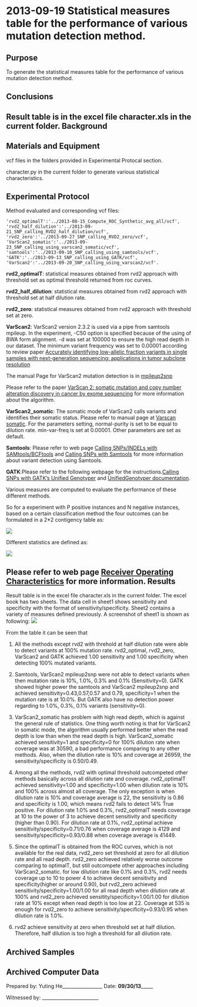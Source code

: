 2013-09-19 Statistical measures table for the performance of various mutation detection method. 
=================================

Purpose
------------
To generate the statistical measures table for the performance of various mutation detection method.

Conclusions
-----------------
Result table is in the excel file character.xls in the current folder.
Background
----------------


Materials and Equipment
------------------------------
vcf files in the folders provided in Experimental Protocal section.

character.py in the current folder to generate various statistical characteristics.
  
Experimental Protocol
---------------------------
Method evaluated and corresponding vcf files:

	'rvd2_optimalT':'../2013-08-15_Compute_ROC_Synthetic_avg_all/vcf',
    'rvd2_half_dilution':'../2013-09-21_SNP_calling_RVD2_half_dilution/vcf',
    'rvd2_zero':'../2013-09-27_SNP_calling_RVD2_zero/vcf',
    'VarScan2_somatic':'../2013-09-23_SNP_calling_using_varscan2_somatic/vcf',
    'samtools':'../2013-09-10_SNP_calling_using_samtools/vcf',
    'GATK':'../2013-09-13_SNP_calling_using_GATK/vcf',
    'VarScan2':'../2013-09-20_SNP_calling_using_varscan2/vcf'.

**rvd2_optimalT**: statistical measures obtained from rvd2 approach with threshold set as optimal threshold returned from roc curves.

**rvd2_half_dilution**: statistical measures obtained from rvd2 approach with threshold set at half dilution rate.

**rvd2_zero**: statistical measures obtained from rvd2 approach with threshold set at zero.

**VarScan2**: VarScan2 version 2.3.2 is used via a pipe from samtools mpileup. In the experiment, -C50 option is specified because of the using of BWA form alignment. -d was set at 100000 to ensure the high read depth in our dataset. The minimum variant frequency was set to 0.00001 according to review paper [Accurately identifying low-allelic fraction variants in single samples with next-generation sequencing: applications in tumor subclone resolution](http://www.ncbi.nlm.nih.gov/pubmed/23766071)

The manual Page for VarScan2 mutation detection is in [mpileup2snp](http://varscan.sourceforge.net/using-varscan.html#v2.3_mpileup2snp)

Please refer to the paper [VarScan 2: somatic mutation and copy number alteration discovery in cancer by exome sequencing](http://www.ncbi.nlm.nih.gov/pubmed/22300766) for more information about the algorithm. 

**VarScan2_somatic**: The somatic mode of VarScan2 calls variants and identifies their somatic status. Please refer to manual page at [Varscan somatic](http://varscan.sourceforge.net/using-varscan.html#v2.3_somatic). For the parameters setting, normal-purity is set to be equal to dilution rate. min-var-freq is set at 0.00001. Other parameters are set as default.

**Samtools**: Please refer to web page 
[Calling SNPs/INDELs with SAMtools/BCFtools](http://samtools.sourceforge.net/mpileup.shtml )
and
[Calling SNPs with Samtools](http://ged.msu.edu/angus/tutorials-2013/snp_tutorial.html ) for more information about variant detection using Samtools.

**GATK**:Please refer to the following webpage for the instructions.[Calling SNPs with GATK’s Unified Genotyper](http://ged.msu.edu/angus/tutorials-2013/snp_tutorial.html#calling-snps-with-gatk-s-unified-genotyper) and [UnifiedGenotyper documentation](http://www.broadinstitute.org/gatk/gatkdocs/org_broadinstitute_sting_gatk_walkers_genotyper_UnifiedGenotyper.html).

Various measures are computed to evaluate the performance of these different methods.

So for a experiment with P positive instances and N negative instances, based on a certain classification method the four outcomes can be formulated in a 2*2 contigency table as:

![](http://i.imgur.com/YeJBq4S.png)

Different statistics are defined as:

![](http://i.imgur.com/ED9zXUY.png)

Please refer to web page [Receiver Operating Characteristics](http://en.wikipedia.org/wiki/Receiver_operating_characteristic) for more information.
Results
-----------
Result table is in the excel file character.xls in the current folder. The excel book has two sheets. The data cell in sheet1 shows sensitivity and specificity with the format of sensitivity/specificity. Sheet2 contains a variety of measures defined previously. A screenshot of sheet1 is shown as following:
![](http://i.imgur.com/3tcK2U4.png)

From the table it can be seen that

1. All the methods except rvd2 with threhold at half dilution rate were able to detect variants at 100% mutation rate. rvd2_optimal, rvd2_zero, VarScan2 and GATK achieved 1.00 sensitivity and 1.00 specificity when detecting 100% mutated variants.
 
2. Samtools, VarScan2 mpileup2snp were not able to detect variants when then mutation rate is 10%, 1.0%, 0.3% and 0.1% (Sensitivity=0). GATK showed higher power the samtools and VarScan2 mpileup2snp and achieved sensitivity=0.43,0.57,0.57 and 0.79, specificity=1 when the mutation rate is at 10.0%. But GATK also have no detection power regarding to 1.0%, 0.3%, 0.1% variants (sensitivity=0).

3. VarScan2_somatic has problem with high read depth, which is against the general rule of statistics. One thing worth noting is that for VarScan2 in somatic mode, the algorithm usually performed better when the read depth is low than when the read depth is high. VarScan2_somatic achieved sensitivity=1 and specificity=0 for 100% dilution rate when coverage was at 30590, a bad performance comparing to any other methods. Also, when the dilution rate is 10% and coverage at 26959, the sensitivity/specificity is 0.50/0.49.
 
4. Among all the methods, rvd2 with optimal threshold outcompeted other methods basically across all dilution rate and coverage. rvd2_optimalT achieved sensitivity=1.00 and specificity=1.00 when dilution rate is 10% and 100% across almost all coverage. The only exception is when dilution rate is 10% and coverage average is 22, the sensitivity is 0.86 and specificity is 1.00, which means rvd2 fails to detect 14% True positive. For dilution rate 1.0% and 0.3%, rvd2_optimalT needs coverage at 10 to the power of 3 to achieve decent sensitivity and specificity (higher than 0.90). For dilution rate at 0.1%, rvd2_optimal achieve sensitivity/specificity=0.71/0.76 when coverage average is 4129 and sensitivity/specificity=0.93/0.88 when coverage average is 41449. 

6. Since the optimalT is obtained from the ROC curves, which is not available for the real data, rvd2_zero set threshold at zero for all dilution rate and all read depth. rvd2_zero achieved relatively worse outcome comparing to optimalT, but still outcompete other approaches including VarScan2_somatic. for low dilution rate like 0.1% and 0.3%, rvd2 needs coverage up to 10 to power 4 to achieve decent sensitivity and specificity(higher or around 0.90), but rvd2_zero achieved sensitivity/specificity=1.00/1.00 for all read depth when dilution rate at 100% and rvd2_zero achieved sensitity/specificity=1.00/1.00 for dilution rate at 10% except when read depth is too low at 22. Coverage at 535 is enough for rvd2_zero to achieve sensitivity/specificity=0.93/0.95 when dilution rate is 1.0%.

7. rvd2 achieve sensitivity at zero when threshold set at half dilution. Therefore, half dilution is too high a threshold for all dilution rate. 

 
Archived Samples
-------------------------

Archived Computer Data
------------------------------


Prepared by: Yuting He_________________     Date: ________09/30/13_____________


Witnessed by: ________________________
